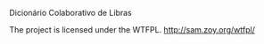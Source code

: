 Dicionário Colaborativo de Libras

The project is licensed under the WTFPL.
http://sam.zoy.org/wtfpl/